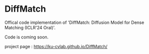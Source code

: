 # DiffMatch
Offical code implementation of 'DiffMatch: Diffusion Model for Dense Matching (ICLR'24 Oral)'.


Code is coming soon. 


project page : https://ku-cvlab.github.io/DiffMatch/
